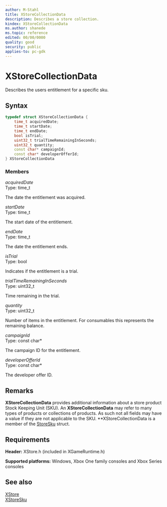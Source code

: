 ```yaml
---
author: M-Stahl
title: XStoreCollectionData
description: Describes a store collection.
kindex: XStoreCollectionData
ms.author: shanede
ms.topic: reference
edited: 00/00/0000
quality: good
security: public
applies-to: pc-gdk
---
```


# XStoreCollectionData  

Describes the users entitlement for a specific sku.  

## Syntax  
  
```cpp
typedef struct XStoreCollectionData {  
    time_t acquiredDate;  
    time_t startDate;  
    time_t endDate;  
    bool isTrial;  
    uint32_t trialTimeRemainingInSeconds;  
    uint32_t quantity;  
    const char* campaignId;  
    const char* developerOfferId;  
} XStoreCollectionData  
```
  
### Members  
  
*acquiredDate*  
Type: time_t  
  
The date the entitlement was acquired.  
  
*startDate*  
Type: time_t  
  
The start date of the entitlement.  
  
*endDate*  
Type: time_t  
  
The date the entitlement ends.  
  
*isTrial*  
Type: bool  
  
Indicates if the entitlement is a trial.   
  
*trialTimeRemainingInSeconds*  
Type: uint32_t  
  
Time remaining in the trial.  
  
*quantity*  
Type: uint32_t  
  
Number of items in the entitlement. For consumables this represents the remaining balance.  
  
*campaignId*  
Type: const char*  
  
The campaign ID for the entitlement.  
  
*developerOfferId*  
Type: const char*  
  
The developer offer ID.  
  
## Remarks

**XStoreCollectionData** provides additional information about a store product Stock Keeping Unit (SKU). An **XStoreCollectionData** may refer to many types of products or collections of products. As such not all fields may have a value if they are not applicable to the SKU. **XStoreCollectionData is a member of the [StoreSku](xstoresku.md) struct.

## Requirements  
  
**Header:** XStore.h (included in XGameRuntime.h)
  
**Supported platforms:** Windows, Xbox One family consoles and Xbox Series consoles  
  
## See also  
[XStore](../xstore_members.md)  
[XStoreSku](xstoresku.md)  